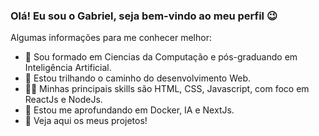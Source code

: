 ### Olá! Eu sou o Gabriel, seja bem-vindo ao meu perfil 😉

Algumas informações para me conhecer melhor:

- 🔭 Sou formado em Ciencias da Computação e pós-graduando em Inteligência Artificial.
- 🌱 Estou trilhando o caminho do desenvolvimento Web.
- 👨‍💻 Minhas principais skills são HTML, CSS, Javascript, com foco em ReactJs e NodeJs.
- 🎢 Estou me aprofundando em Docker, IA e NextJs.
- 👀 Veja aqui os meus projetos!

